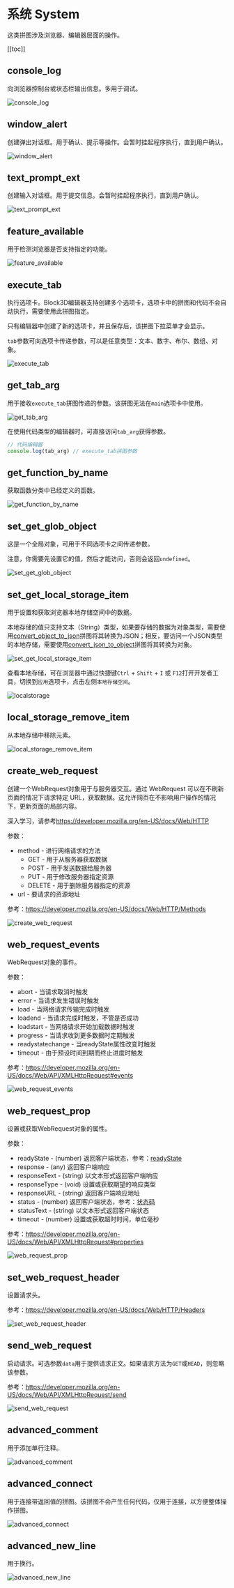 # 系统 System

这类拼图涉及浏览器、编辑器层面的操作。

[[toc]]

## console_log

向浏览器控制台或状态栏输出信息。多用于调试。

![console_log](https://cdn.zjbku.com/blocks/console_log.png)

## window_alert

创建弹出对话框。用于确认、提示等操作。会暂时挂起程序执行，直到用户确认。

![window_alert](https://cdn.zjbku.com/blocks/window_alert.png)

## text_prompt_ext

创建输入对话框。用于提交信息。会暂时挂起程序执行，直到用户确认。

![text_prompt_ext](https://cdn.zjbku.com/blocks/text_prompt_ext.png)

## feature_available

用于检测浏览器是否支持指定的功能。

![feature_available](https://cdn.zjbku.com/blocks/feature_available_1.png)

## execute_tab

执行选项卡。Block3D编辑器支持创建多个选项卡，选项卡中的拼图和代码不会自动执行，需要使用此拼图指定。

只有编辑器中创建了新的选项卡，并且保存后，该拼图下拉菜单才会显示。

`tab`参数可向选项卡传递参数，可以是任意类型：文本、数字、布尔、数组、对象。

![execute_tab](https://cdn.zjbku.com/blocks/execute_tab.png)

## get_tab_arg

用于接收`execute_tab`拼图传递的参数。该拼图无法在`main`选项卡中使用。

![get_tab_arg](https://cdn.zjbku.com/blocks/get_tab_arg.png)

在使用代码类型的编辑器时，可直接访问`tab_arg`获得参数。

```js
// 代码编辑器
console.log(tab_arg) // execute_tab拼图参数
```

## get_function_by_name

获取函数分类中已经定义的函数。

![get_function_by_name](https://cdn.zjbku.com/blocks/get_function_by_name.png)

## set_get_glob_object

这是一个全局对象，可用于不同选项卡之间传递参数。

注意，你需要先设置它的值，然后才能访问，否则会返回`undefined`。

![set_get_glob_object](https://cdn.zjbku.com/blocks/set_get_glob_object.png)

## set_get_local_storage_item

用于设置和获取浏览器本地存储空间中的数据。

本地存储的值只支持文本（String）类型，如果要存储的数据为对象类型，需要使用[convert_object_to_json](./object.md#convert-object-to-json)拼图将其转换为JSON；相反，要访问一个JSON类型的本地存储，需要使用[convert_json_to_object](./object.md#convert-json-to-object)拼图将其转换为对象。

![set_get_local_storage_item](https://cdn.zjbku.com/blocks/local_storage_set_get_item.png)

查看本地存储，可在浏览器中通过快捷键`Ctrl` + `Shift` + `I` 或 `F12`打开开发者工具，切换到`应用`选项卡，点击左侧`本地存储空间`。

![localstorage](https://cdn.zjbku.com/blocks/localstorage.jpg)

## local_storage_remove_item

从本地存储中移除元素。

![local_storage_remove_item](https://cdn.zjbku.com/blocks/local_storage_remove_item.png)

## create_web_request

创建一个WebRequest对象用于与服务器交互。通过 WebRequest 可以在不刷新页面的情况下请求特定 URL，获取数据。这允许网页在不影响用户操作的情况下，更新页面的局部内容。

深入学习，请参考<https://developer.mozilla.org/en-US/docs/Web/HTTP>

参数：
- method - 进行网络请求的方法
  - GET - 用于从服务器获取数据
  - POST - 用于发送数据给服务器
  - PUT - 用于修改服务器指定资源
  - DELETE - 用于删除服务器指定的资源
- url - 要请求的资源地址

参考：<https://developer.mozilla.org/en-US/docs/Web/HTTP/Methods>

![create_web_request](https://cdn.zjbku.com/blocks/create_web_request.png)

## web_request_events

WebRequest对象的事件。

参数：
- abort - 当请求取消时触发
- error - 当请求发生错误时触发
- load - 当网络请求传输完成时触发
- loadend - 当请求完成时触发，不管是否成功
- loadstart - 当网络请求开始加载数据时触发
- progress - 当请求收到更多数据时定期触发
- readystatechange - 当readyState属性改变时触发
- timeout - 由于预设时间到期而终止进度时触发

参考：<https://developer.mozilla.org/en-US/docs/Web/API/XMLHttpRequest#events>

![web_request_events](https://cdn.zjbku.com/blocks/web_request_events.png)

## web_request_prop

设置或获取WebRequest对象的属性。

参数：
- readyState - (number) 返回客户端状态，参考：[readyState](https://developer.mozilla.org/en-US/docs/Web/API/XMLHttpRequest/readyState)
- response - (any) 返回客户端响应
- responseText - (string) 以文本形式返回客户端响应
- responseType - (void) 设置或获取期望的响应类型
- responseURL - (string) 返回客户端响应地址
- status - (number) 返回客户端状态，参考：[状态码](https://developer.mozilla.org/en-US/docs/Web/HTTP/Status)
- statusText - (string) 以文本形式返回客户端状态
- timeout - (number) 设置或获取超时时间，单位毫秒

参考：<https://developer.mozilla.org/en-US/docs/Web/API/XMLHttpRequest#properties>

![web_request_prop](https://cdn.zjbku.com/blocks/web_request_prop.png)

## set_web_request_header

设置请求头。

参考：<https://developer.mozilla.org/en-US/docs/Web/HTTP/Headers>

![set_web_request_header](https://cdn.zjbku.com/blocks/set_web_request_header.png)

## send_web_request

启动请求。可选参数`data`用于提供请求正文。如果请求方法为`GET`或`HEAD`，则忽略该参数。

参考：<https://developer.mozilla.org/en-US/docs/Web/API/XMLHttpRequest/send>

![send_web_request](https://cdn.zjbku.com/blocks/send_web_request-1.png)

## advanced_comment

用于添加单行注释。

![advanced_comment](https://cdn.zjbku.com/blocks/advanced_comment.png)

## advanced_connect

用于连接带返回值的拼图。该拼图不会产生任何代码，仅用于连接，以方便整体操作拼图。

![advanced_connect](https://cdn.zjbku.com/blocks/advanced_connect.png)

## advanced_new_line

用于换行。

![advanced_new_line](https://cdn.zjbku.com/blocks/advanced_new_line.png)
